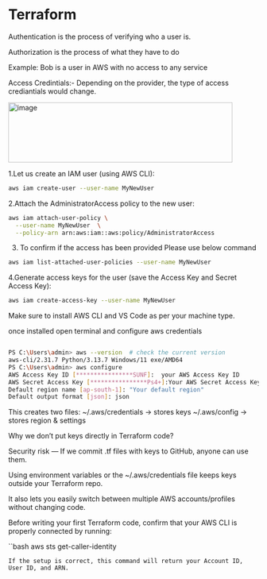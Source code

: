 # Terraform

Authentication is the process of verifying who a user is.

Authorization is the process of what they have to do 

Example:  Bob is a user in AWS with no access to any service 

Access Credintials:- Depending on the provider, the type of access crediantials would change.

<img width="451" height="121" alt="image" src="https://github.com/user-attachments/assets/b8672777-cec3-40ba-8929-abbc242dad85" />

1.Let us create an IAM user (using AWS CLI): 

```bash
aws iam create-user --user-name MyNewUser
```

2.Attach the AdministratorAccess policy to the new user:

```bash
aws iam attach-user-policy \
  --user-name MyNewUser  \
  --policy-arn arn:aws:iam::aws:policy/AdministratorAccess
```

3. To confirm if the access has been provided Please use below command
 
 ```bash
aws iam list-attached-user-policies --user-name MyNewUser
```

4.Generate access keys for the user (save the Access Key and Secret Access Key): 

 ```bash
aws iam create-access-key --user-name MyNewUser
```
Make sure to install AWS CLI and VS Code as per your machine type.

once installed open terminal and configure aws credentials

```bash

PS C:\Users\admin> aws --version  # check the current version 
aws-cli/2.31.7 Python/3.13.7 Windows/11 exe/AMD64
PS C:\Users\admin> aws configure
AWS Access Key ID [****************SUNF]:  your AWS Access Key ID
AWS Secret Access Key [****************Ps4+]:Your AWS Secret Access Key
Default region name [ap-south-1]: "Your default region"
Default output format [json]: json
```
This creates two files:
~/.aws/credentials → stores keys
~/.aws/config → stores region & settings


Why we don’t put keys directly in Terraform code?

Security risk  — If we commit .tf files with keys to GitHub, anyone can use them.

Using environment variables or the ~/.aws/credentials file keeps keys outside your Terraform repo.

It also lets you easily switch between multiple AWS accounts/profiles without changing code.

Before writing your first Terraform code, confirm that your AWS CLI is properly connected by running:

``bash
aws sts get-caller-identity
```
If the setup is correct, this command will return your Account ID, User ID, and ARN.


